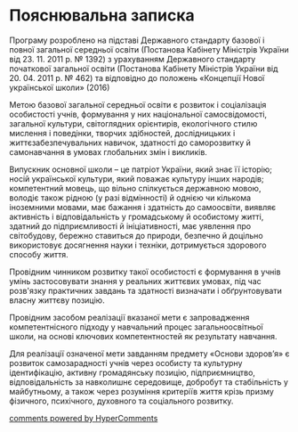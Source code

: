 <div id="hypercomments_widget" class="js-hypercomments-widget invisible"></div>

Пояснювальна записка
=============================================

<p>Програму розроблено на підставі Державного стандарту базової і повної загальної середньої освіти (Постанова Кабінету Міністрів України від 23. 11. 2011 р. № 1392) з урахуванням Державного стандарту початкової загальної освіти (Постанова Кабінету Міністрів України від 20. 04. 2011 р. № 462) та відповідно до положень &laquo;Концепції Нової української школи&raquo; (2016)</p>
<p>Метою базової загальної середньої освіти є розвиток і соціалізація особистості учнів, формування у них національної самосвідомості, загальної культури, світоглядних орієнтирів, екологічного стилю мислення і поведінки, творчих здібностей, дослідницьких і життєзабезпечувальних навичок, здатності до саморозвитку й самонавчання в умовах глобальних змін і викликів.</p>
<p>Випускник основної школи &ndash; це патріот України, який знає її історію; носій української культури, який поважає культуру інших народів; компетентний мовець, що вільно спілкується державною мовою, володіє також рідною (у разі відмінності) й однією чи кількома іноземними мовами, має бажання і здатність до самоосвіти, виявляє активність і відповідальність у громадському й особистому житті, здатний до підприємливості й ініціативності, має уявлення про світобудову, бережно ставиться до природи, безпечно й доцільно використовує досягнення науки і техніки, дотримується здорового способу життя.</p>
<p>Провідним чинником розвитку такої особистості є формування в учнів умінь застосовувати знання у реальних життєвих умовах, під час розв'язку практичних завдань та здатності визначати і обґрунтовувати власну життєву позицію.</p>
<p>Провідним засобом реалізації вказаної мети є запровадження компетентнісного підходу у навчальний процес загальноосвітньої школи, на основі ключових компетентностей як результату навчання.</p>
<p>Для реалізації означеної мети завданням предмету &laquo;Основи здоров&rsquo;я&raquo; є розвиток самозарадності учнів через особисту та культурну ідентифікацію, активну громадянську позицію, підприємництво, відповідальність за навколишнє середовище, добробут та стабільність у майбутньому, а також через розуміння критеріїв життя крізь призму фізичного, психічного, духовного та соціального розвитку.</p>

<div class="js-hypercomments-container">
<a href="http://hypercomments.com" class="hc-link" title="comments widget">comments powered by HyperComments</a>
</div>